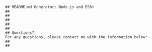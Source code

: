 

    ## README.md Generator: Node.js and ES6+
    ## 
    ## 
    ## 
    ## 
    ## 
    ## Questions?
    For any questions, please contact me with the information below:
    ## 
    ## 
    
    